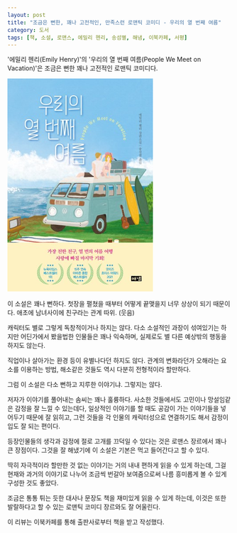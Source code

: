 ```yaml
---
layout: post
title: "조금은 뻔한, 꽤나 고전적인, 만족스런 로맨틱 코미디 - 우리의 열 번째 여름"
category: 도서
tags: [책, 소설, 로맨스, 에밀리 헨리, 송섬별, 해냄, 이북카페, 서평]
---
```


'에밀리 헨리(Emily Henry)'의
'우리의 열 번째 여름(People We Meet on Vacation)'은
조금은 뻔한 꽤나 고전적인 로맨틱 코미디다.

![표지](/images/people-we-meet-on-vacation-book-h480.jpg)

이 소설은 꽤나 뻔하다.
첫장을 펼쳤을 때부터 어떻게 끝맺을지 너무 상상이 되기 때문이다.
애초에 남녀사이에 친구라는 관계 따위. (웃음)

캐릭터도 별로 그렇게 독창적이거나 하지는 않다.
다소 소설적인 과장이 섞여있기는 하지만 어딘가에서 봤을법한 인물들은 꽤나 익숙하며,
실제로도 별 다른 예상밖의 행동을 하지도 않는다.

직업이나 살아가는 환경 등이 유별나다던 하지도 않다.
관계의 변화라던가 오해라는 요소를 이용하는 방법, 해소같은 것들도 역시 다분히 전형적이라 할만하다.

그럼 이 소설은 다소 뻔하고 지루한 이야기냐.
그렇지는 않다.

저자가 이야기를 풀어내는 솜씨는 꽤나 훌륭하다.
사소한 것들에서도 고민이나 망설임같은 감정을 잘 느낄 수 있는데다,
일상적인 이야기를 할 때도 공감이 가는 이야기들을 넣어두기 때문에 잘 읽히고,
그런 것들을 각 인물의 캐릭터성으로 연결하기도 해서 감정이입도 잘 되는 편이다.

등장인물들의 생각과 감정에 절로 고개를 끄덕일 수 있다는 것은 로맨스 장르에서 꽤나 큰 장점이다.
그것을 잘 해냈기에 이 소설은 기본은 먹고 들어간다고 할 수 있다.

딱히 자극적이라 할만한 것 없는 이야기는 거의 내내 편하게 읽을 수 있게 하는데,
그걸 현재와 과거의 이야기로 나누어 조금씩 번갈아 보여줌으로써 나름 흥미롭게 볼 수 있게 구성한 것도 좋았다.

조금은 통통 튀는 듯한 대사나 문장도 책을 재미있게 읽을 수 있게 하는데,
이것은 또한 발랄하다고 할 수 있는 로맨틱 코미디 장르와도 잘 어울린다.



<div class="im im-info">
이 리뷰는 이북카페를 통해 출판사로부터 책을 받고 작성했다.
</div>
